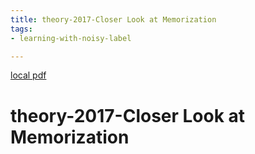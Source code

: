 ```yaml
---
title: theory-2017-Closer Look at Memorization
tags:
- learning-with-noisy-label

---
```


[local pdf](../../../pdfs/theory-2017-Closer%20Look%20at%20Memorization.pdf)

# theory-2017-Closer Look at Memorization
